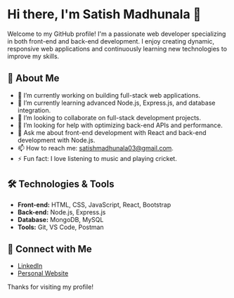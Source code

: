 # Hi there, I'm Satish Madhunala 👋

Welcome to my GitHub profile! I'm a passionate web developer specializing in both front-end and back-end development. I enjoy creating dynamic, responsive web applications and continuously learning new technologies to improve my skills.

## 🚀 About Me

- 🔭 I’m currently working on building full-stack web applications.
- 🌱 I’m currently learning advanced Node.js, Express.js, and database integration.
- 👯 I’m looking to collaborate on full-stack development projects.
- 🤔 I’m looking for help with optimizing back-end APIs and performance.
- 💬 Ask me about front-end development with React and back-end development with Node.js.
- 📫 How to reach me: [satishmadhunala03@gmail.com](mailto:satishmadhunala03@gmail.com).
- ⚡ Fun fact: I love listening to music and playing cricket.

## 🛠️ Technologies & Tools

- **Front-end:** HTML, CSS, JavaScript, React, Bootstrap  
- **Back-end:** Node.js, Express.js  
- **Database:** MongoDB, MySQL  
- **Tools:** Git, VS Code, Postman  

## 🔗 Connect with Me

- [LinkedIn](https://www.linkedin.com/in/satish-madhunala-671305213/)
- [Personal Website](https://portfolio-orcin-mu-46.vercel.app/)

Thanks for visiting my profile!
